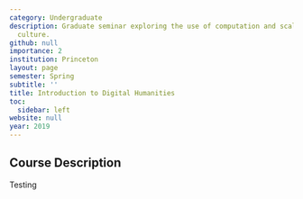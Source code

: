```yaml
---
category: Undergraduate
description: Graduate seminar exploring the use of computation and scale to study
  culture.
github: null
importance: 2
institution: Princeton
layout: page
semester: Spring
subtitle: ''
title: Introduction to Digital Humanities
toc:
  sidebar: left
website: null
year: 2019
---
```


## Course Description
Testing
